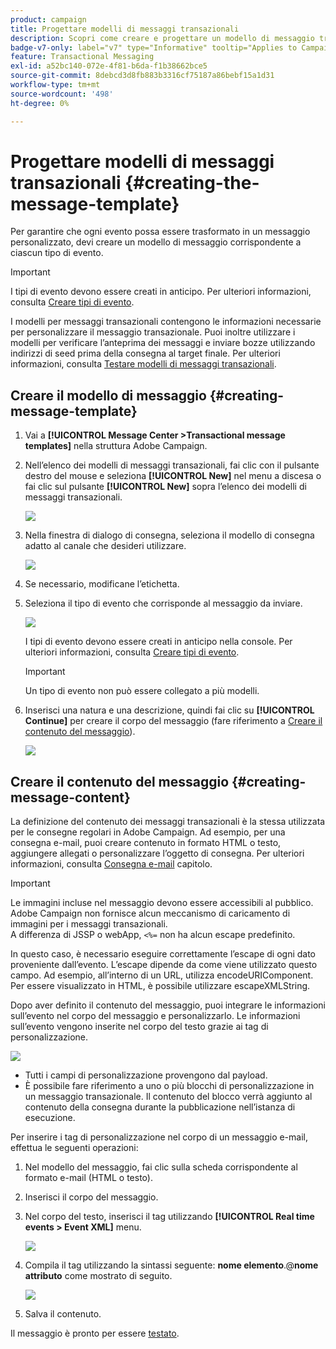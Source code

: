 ```yaml
---
product: campaign
title: Progettare modelli di messaggi transazionali
description: Scopri come creare e progettare un modello di messaggio transazionale in Adobe Campaign Classic
badge-v7-only: label="v7" type="Informative" tooltip="Applies to Campaign Classic v7 only"
feature: Transactional Messaging
exl-id: a52bc140-072e-4f81-b6da-f1b38662bce5
source-git-commit: 8debcd3d8fb883b3316cf75187a86bebf15a1d31
workflow-type: tm+mt
source-wordcount: '498'
ht-degree: 0%

---
```


# Progettare modelli di messaggi transazionali {#creating-the-message-template}



Per garantire che ogni evento possa essere trasformato in un messaggio personalizzato, devi creare un modello di messaggio corrispondente a ciascun tipo di evento.

>[!IMPORTANT]
>
>I tipi di evento devono essere creati in anticipo. Per ulteriori informazioni, consulta [Creare tipi di evento](../../message-center/using/creating-event-types.md).

I modelli per messaggi transazionali contengono le informazioni necessarie per personalizzare il messaggio transazionale. Puoi inoltre utilizzare i modelli per verificare l’anteprima dei messaggi e inviare bozze utilizzando indirizzi di seed prima della consegna al target finale. Per ulteriori informazioni, consulta [Testare modelli di messaggi transazionali](../../message-center/using/testing-message-templates.md).

## Creare il modello di messaggio {#creating-message-template}

1. Vai a **[!UICONTROL Message Center >Transactional message templates]** nella struttura Adobe Campaign.

1. Nell’elenco dei modelli di messaggi transazionali, fai clic con il pulsante destro del mouse e seleziona **[!UICONTROL New]** nel menu a discesa o fai clic sul pulsante **[!UICONTROL New]** sopra l’elenco dei modelli di messaggi transazionali.

   ![](assets/messagecenter_create_model_001.png)

1. Nella finestra di dialogo di consegna, seleziona il modello di consegna adatto al canale che desideri utilizzare.

   ![](assets/messagecenter_create_model_002.png)

1. Se necessario, modificane l’etichetta.

1. Seleziona il tipo di evento che corrisponde al messaggio da inviare.

   ![](assets/messagecenter_create_model_003.png)

   I tipi di evento devono essere creati in anticipo nella console. Per ulteriori informazioni, consulta [Creare tipi di evento](../../message-center/using/creating-event-types.md).

   >[!IMPORTANT]
   >
   >Un tipo di evento non può essere collegato a più modelli.

1. Inserisci una natura e una descrizione, quindi fai clic su **[!UICONTROL Continue]** per creare il corpo del messaggio (fare riferimento a [Creare il contenuto del messaggio](#creating-message-content)).

   ![](assets/messagecenter_create_model_004.png)

## Creare il contenuto del messaggio {#creating-message-content}

La definizione del contenuto dei messaggi transazionali è la stessa utilizzata per le consegne regolari in Adobe Campaign. Ad esempio, per una consegna e-mail, puoi creare contenuto in formato HTML o testo, aggiungere allegati o personalizzare l’oggetto di consegna. Per ulteriori informazioni, consulta [Consegna e-mail](../../delivery/using/about-email-channel.md) capitolo.

>[!IMPORTANT]
>
>Le immagini incluse nel messaggio devono essere accessibili al pubblico. Adobe Campaign non fornisce alcun meccanismo di caricamento di immagini per i messaggi transazionali.\
>A differenza di JSSP o webApp, `<%=` non ha alcun escape predefinito.
>
>In questo caso, è necessario eseguire correttamente l’escape di ogni dato proveniente dall’evento. L’escape dipende da come viene utilizzato questo campo. Ad esempio, all’interno di un URL, utilizza encodeURIComponent. Per essere visualizzato in HTML, è possibile utilizzare escapeXMLString.

Dopo aver definito il contenuto del messaggio, puoi integrare le informazioni sull’evento nel corpo del messaggio e personalizzarlo. Le informazioni sull’evento vengono inserite nel corpo del testo grazie ai tag di personalizzazione.

![](assets/messagecenter_create_content_001.png)

* Tutti i campi di personalizzazione provengono dal payload.
* È possibile fare riferimento a uno o più blocchi di personalizzazione in un messaggio transazionale. Il contenuto del blocco verrà aggiunto al contenuto della consegna durante la pubblicazione nell’istanza di esecuzione.

Per inserire i tag di personalizzazione nel corpo di un messaggio e-mail, effettua le seguenti operazioni:

1. Nel modello del messaggio, fai clic sulla scheda corrispondente al formato e-mail (HTML o testo).

1. Inserisci il corpo del messaggio.

1. Nel corpo del testo, inserisci il tag utilizzando **[!UICONTROL Real time events > Event XML]** menu.

   ![](assets/messagecenter_create_custo_002.png)

1. Compila il tag utilizzando la sintassi seguente: **nome elemento**.@**nome attributo** come mostrato di seguito.

   ![](assets/messagecenter_create_custo_003.png)

1. Salva il contenuto.

Il messaggio è pronto per essere [testato](../../message-center/using/testing-message-templates.md).
